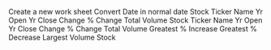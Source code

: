 Create a new work sheet
Convert Date in normal date
Stock Ticker Name     Yr Open   Yr Close  Change % Change Total Volume
                    Stock Ticker Name     Yr Open   Yr Close  Change % Change Total Volume
Greatest % Increase 
Greatest % Decrease
Largest Volume Stock     
